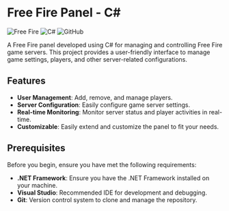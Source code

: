# Free Fire Panel - C#

![Free Fire](https://img.shields.io/badge/Game-Free%20Fire-blue)
![C#](https://img.shields.io/badge/Language-C%23-green)
![GitHub](https://img.shields.io/badge/Platform-GitHub-lightgrey)

A Free Fire panel developed using C# for managing and controlling Free Fire game servers. This project provides a user-friendly interface to manage game settings, players, and other server-related configurations.

## Features

- **User Management**: Add, remove, and manage players.
- **Server Configuration**: Easily configure game server settings.
- **Real-time Monitoring**: Monitor server status and player activities in real-time.
- **Customizable**: Easily extend and customize the panel to fit your needs.

## Prerequisites

Before you begin, ensure you have met the following requirements:

- **.NET Framework**: Ensure you have the .NET Framework installed on your machine.
- **Visual Studio**: Recommended IDE for development and debugging.
- **Git**: Version control system to clone and manage the repository.
